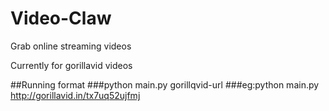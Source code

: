 # Video-Claw
Grab online streaming videos

Currently for gorillavid videos

##Running format
###python main.py gorillqvid-url
###eg:python main.py http://gorillavid.in/tx7uq52ujfmj

